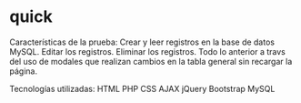 # quick
Características de la prueba:
Crear y leer registros en la base de datos MySQL.
Editar los registros.
Eliminar los registros.
Todo lo anterior a travs del uso de modales que realizan cambios en la tabla general sin recargar la página.


Tecnologías utilizadas:
HTML
PHP
CSS
AJAX
jQuery
Bootstrap
MySQL
